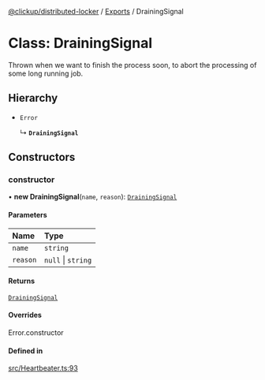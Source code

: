 [@clickup/distributed-locker](../README.md) / [Exports](../modules.md) / DrainingSignal

# Class: DrainingSignal

Thrown when we want to finish the process soon, to abort the processing of
some long running job.

## Hierarchy

- `Error`

  ↳ **`DrainingSignal`**

## Constructors

### constructor

• **new DrainingSignal**(`name`, `reason`): [`DrainingSignal`](DrainingSignal.md)

#### Parameters

| Name | Type |
| :------ | :------ |
| `name` | `string` |
| `reason` | ``null`` \| `string` |

#### Returns

[`DrainingSignal`](DrainingSignal.md)

#### Overrides

Error.constructor

#### Defined in

[src/Heartbeater.ts:93](https://github.com/clickup/distributed-locker/blob/master/src/Heartbeater.ts#L93)
